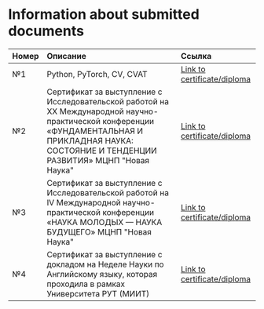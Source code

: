 # Information about submitted documents
| Номер | Описание | Ссылка|
|:-------- |:--------------------|:-------- |
|№1|Python, PyTorch, CV, CVAT|[Link to certificate/diploma](https://github.com/NikStork/RailSegment)| 
|№2|Сертификат за выступление с Исследовательской работой на XX Международной научно-практической конференции «ФУНДАМЕНТАЛЬНАЯ И ПРИКЛАДНАЯ НАУКА: СОСТОЯНИЕ И ТЕНДЕНЦИИ РАЗВИТИЯ» МЦНП "Новая Наука"|[Link to certificate/diploma](https://colab.research.google.com/drive/1-1n6Eeg7v93Q1cPMv2RakG0S1gwcc8KC?usp=sharing)| 
|№3|Сертификат за выступление с Исследовательской работой на IV Международной научно-практической конференции «НАУКА МОЛОДЫХ — НАУКА БУДУЩЕГО» МЦНП "Новая Наука"|[Link to certificate/diploma](https://colab.research.google.com/drive/1aEHhG_j3XhrmywmCHkyo3mSmrYJkn8aF?usp=sharing)|
|№4|Сертификат за выступление с докладом на Неделе Науки по Английскому языку, которая проходила в рамках Университета РУТ (МИИТ)|[Link to certificate/diploma](https://colab.research.google.com/drive/1aEHhG_j3XhrmywmCHkyo3mSmrYJkn8aF?usp=sharing)|

